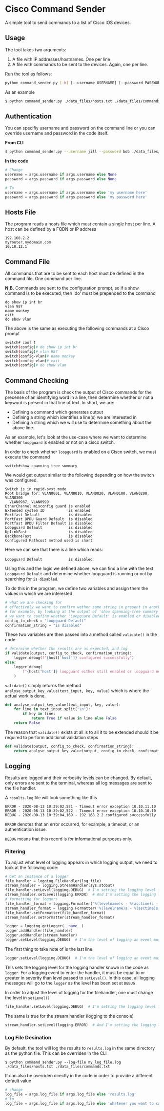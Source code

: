 



# Cisco Command Sender

A simple tool to send commands to a list of Cisco IOS devices.

## Usage

The tool takes two arguments:
1. A file with IP addresses/hostnames. One per line
2. A file with commands to be sent to the devices. Again, one per line.

Run the tool as follows:
```bash
python command_sender.py [-h] [--username USERNAME] [--password PASSWORD] [--log-file] hosts_file cmd_file
```
As an example
```bash
$ python command_sender.py ./data_files/hosts.txt ./data_files/commands.txt
```
## Authentication

You can specifiy username and password on the command line or you can override username and password in the code itself.

**From CLI**

```bash
$ python command_sender.py --username jill --password bob ./data_files/hosts.txt ./data_files/commands.txt
```

**In the code**

```python
# Change
username = args.username if args.username else None
password = args.password if args.password else None

# To
username = args.username if args.username else 'my username here'
password = args.password if args.password else 'my password here'
```

## Hosts File

The program reads a hosts file which must contain a single host per line. A host can be defined by a FQDN or IP address

```text
192.168.2.2
myrouter.mydomain.com
10.10.12.1
```
## Command File

All commands that are to be sent to each host must be defined in the command file. One command per line.

**N.B.** Commands are sent to the configuration prompt, so if a show command is to be executed, then 'do' must be prepended to the command

```text
do show ip int br
vlan 987
name monkey
exit
do show vlan
```

The above is the same as executing the following commands at a Cisco prompt

```bash
switch# conf t
switch(config)# do show ip int br
switch(config)# vlan 987
switch(config-vlan)# name monkey
switch(config-vlan)# exit
switch(config)# do show vlan
```
## Command Checking
The basis of the program is check the output of Cisco commands for the precense of an identifying word in a line, then determine whether or not a keyword is present in that line of text. In short, we are:

* Defining a command which generates output
* Defining a string which identifies a line(s) we are interested in
* Defining a string which we will use to determine something about the above line.

As an example, let's look at the use-case where we want to determine whether `loopguard` is enabled or not on a cisco switch.

In order to check whether `loopguard` is enabled on a Cisco switch, we must execute the command

`switch#show spanning-tree summary `

We would get output similar to the following depending on how the switch was configured.

```switch#show spanning-tree summary 
Switch is in rapid-pvst mode
Root bridge for: VLAN0001, VLAN0010, VLAN0020, VLAN0100, VLAN0200, VLAN0300
  VLAN0987, VLAN0999
EtherChannel misconfig guard is enabled
Extended system ID           is enabled
Portfast Default             is disabled
PortFast BPDU Guard Default  is disabled
Portfast BPDU Filter Default is disabled
Loopguard Default            is disabled
UplinkFast                   is disabled
BackboneFast                 is disabled
Configured Pathcost method used is short
```

Here we can see that there is a line which reads:

 `Loopguard Default            is disabled`. 

Using this and the logic we defined above, we can find a line with the text `Loopgaurd Default` and determine whether loopguard is running or not by searching for `is disabled`.

To do this in the program, we define two variables and assign them the values in which we are interested

```python
# what we are checking for
# effectively we want to confirm wether some string in present in another string
# for example, by looking at the output of 'show spanning-tree summary'
# we want to confirm whether 'Loopguard Default' is enabled or disabled.
config_to_check = "Loopguard Default"
confirmation_string = "is disabled"
```

These two variables are then passed into a method called `validate()` in the code:

```python
# determine whether the results are as expected, and log
if validate(output, config_to_check, confirmation_string):
    logger.debug(f"{host['host']} configured successfully")
else:
    logger.debug(
        f"{host['host']} loopguard either still enabled or loopguard not observed in spanning tree output"
    )
```

`validate()` simply returns the method `analyse_output_key_value(text_input, key, value)` which is where the actual work is done.

```python
def analyse_output_key_value(text_input, key, value):
    for line in text_input.split("\n"):
        if key in line:
            return True if value in line else False
    return False
```

The reason that `validate()` exists at all is to all it to be extended should it be required to perform additional validation steps

```python
def validate(output, config_to_check, confirmation_string):
    return analyse_output_key_value(output, config_to_check, confirmation_string)
```



## Logging

Results are logged and their verbosity levels can be changed. By default, only errors are  sent to the terminal, whereas all log messages are sent to the file handler.

A `results.log` file will look something like this

```
ERROR - 2020-08-13 10:39:02,521 - Timeout error exception 10.10.11.10
ERROR - 2020-08-13 10:39:02,522 - Timeout error exception 10.10.10.10
DEBUG - 2020-08-13 10:39:04,169 - 192.168.2.2 configured successfully
```

`ERROR` denotes that an error occurred, for example, a timeout, or an authentication issue.

`DEBUG` means that this record is for informational purposes only.

### Filtering

To adjust what level of logging appears in which logging output, we need to look at the following code:

```python
# Get an instance of a logger
file_handler = logging.FileHandler(log_file)
stream_handler = logging.StreamHandler(sys.stdout)
file_handler.setLevel(logging.DEBUG)  # I'm setting the logging level for the file based log
stream_handler.setLevel(logging.ERROR)  # And I'm setting the logging level that will appear on screen
# formatting for loggers
file_handler_format = logging.Formatter('%(levelname)s - %(asctime)s - %(message)s')
stream_handler_format = logging.Formatter('%(levelname)s - %(asctime)s - %(message)s')
file_handler.setFormatter(file_handler_format)
stream_handler.setFormatter(stream_handler_format)

logger = logging.getLogger(__name__)
logger.addHandler(file_handler)
logger.addHandler(stream_handler)
logger.setLevel(logging.DEBUG)  # I'm the level of logging an event must meet in order to be passed to me.
```

The first thing to take note of is the last line.

```python
logger.setLevel(logging.DEBUG)  # I'm the level of logging an event must meet in order to be passed to me.
```

This sets the logging level for the logging handler known in the code as `logger`. For a logging event to enter the handler, it must be equal to or greater in severity than level passed to `setLevel()`. In this case, all logging messages will go to the `logger` as the level has been set at `DEBUG`

In order to adjust the level of logging for the filehandler, one must change the level in `setLevel()`

```python
file_handler.setLevel(logging.DEBUG)  # I'm setting the logging level for the file based log
```

The same is true for the stream handler (logging to the console)

```python
stream_handler.setLevel(logging.ERROR)  # And I'm setting the logging level that will appear on screen
```

### Log File Desination

By default, the tool will log the results to `results.log` in the same directory as the python file. This can be overriden in the CLI

```
$ python command_sender.py --log-file my_log_file.log ./data_files/hosts.txt ./data_files/commands.txt
```

If can also be overriden directly in the code in order to provide a different default value

```python
# change
log_file = args.log_file if args.log_file else 'results.log'
# to
log_file = args.log_file if args.log_file else 'whatever you want to call it'
```

